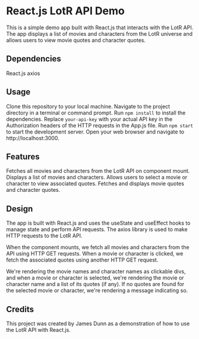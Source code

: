 # React.js LotR API Demo

This is a simple demo app built with React.js that interacts with the LotR API. The app displays a list of movies and characters from the LotR universe and allows users to view movie quotes and character quotes.

## Dependencies
React.js
axios

## Usage
Clone this repository to your local machine.
Navigate to the project directory in a terminal or command prompt.
Run `npm install` to install the dependencies.
Replace `your-api-key` with your actual API key in the Authorization headers of the HTTP requests in the App.js file.
Run `npm start` to start the development server.
Open your web browser and navigate to http://localhost:3000.

## Features
Fetches all movies and characters from the LotR API on component mount.
Displays a list of movies and characters.
Allows users to select a movie or character to view associated quotes.
Fetches and displays movie quotes and character quotes.

## Design
The app is built with React.js and uses the useState and useEffect hooks to manage state and perform API requests. The axios library is used to make HTTP requests to the LotR API.

When the component mounts, we fetch all movies and characters from the API using HTTP GET requests. When a movie or character is clicked, we fetch the associated quotes using another HTTP GET request.

We're rendering the movie names and character names as clickable divs, and when a movie or character is selected, we're rendering the movie or character name and a list of its quotes (if any). If no quotes are found for the selected movie or character, we're rendering a message indicating so.

## Credits
This project was created by James Dunn as a demonstration of how to use the LotR API with React.js.